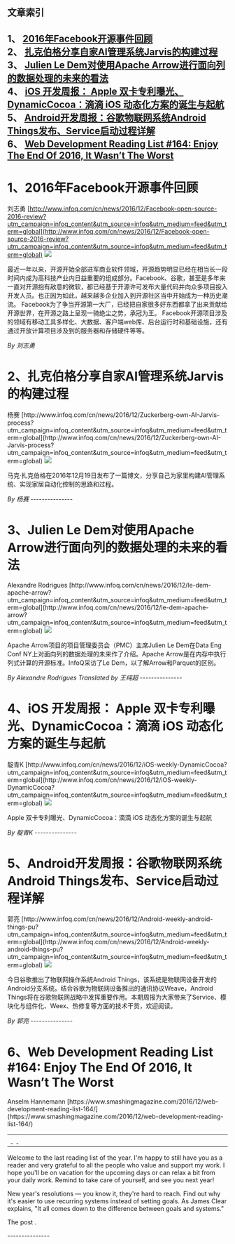 ## 文章索引
1、 <a href="#12016年facebook开源事件回顾" >2016年Facebook开源事件回顾</a><br/>
2、 <a href="#2扎克伯格分享自家ai管理系统jarvis的构建过程" >扎克伯格分享自家AI管理系统Jarvis的构建过程</a><br/>
3、 <a href="#3julien-le-dem对使用apache-arrow进行面向列的数据处理的未来的看法" >Julien Le Dem对使用Apache Arrow进行面向列的数据处理的未来的看法</a><br/>
4、 <a href="#4ios-开发周报-apple-双卡专利曝光dynamiccocoa滴滴-ios-动态化方案的诞生与起航" >iOS 开发周报： Apple 双卡专利曝光、DynamicCocoa：滴滴 iOS 动态化方案的诞生与起航</a><br/>
5、 <a href="#5android开发周报谷歌物联网系统android-things发布service启动过程详解" >Android开发周报：谷歌物联网系统Android Things发布、Service启动过程详解</a><br/>
6、 <a href="#6web-development-reading-list-#164:-enjoy-the-end-of-2016-it-wasnt-the-worst" >Web Development Reading List #164: Enjoy The End Of 2016, It Wasn’t The Worst</a><br/><h1 id="#title_0" >1、2016年Facebook开源事件回顾</h1>
刘志勇
[http://www.infoq.com/cn/news/2016/12/Facebook-open-source-2016-review?utm_campaign=infoq_content&utm_source=infoq&utm_medium=feed&utm_term=global](http://www.infoq.com/cn/news/2016/12/Facebook-open-source-2016-review?utm_campaign=infoq_content&utm_source=infoq&utm_medium=feed&utm_term=global)
<img src="http://www.infoq.com/styles/i/logo_bigger.jpg"/><p>最近一年以来，开源开始全部进军商业软件领域，开源趋势明显已经在相当长一段时间内成为高科技产业内日益重要的组成部分。Facebook、谷歌，甚至是多年来一直对开源抱有敌意的微软，都已经基于开源许可发布大量代码并向众多项目投入开发人员。也正因为如此，越来越多企业加入到开源社区当中开始成为一种历史潮流。 Facebook为了争当开源第一大厂，已经把自家很多好东西都拿了出来贡献给开源世界，在开源之路上呈现一骑绝尘之势，承冠为王。 Facebook开源项目涉及的领域有移动工具多样化、大数据、客户端web库、后台运行时和基础设施，还有通过开放计算项目涉及到的服务器和存储硬件等等。</p> <i>By 刘志勇</i>
---------------
<h1 id="#title_1" >2、扎克伯格分享自家AI管理系统Jarvis的构建过程</h1>
杨赛
[http://www.infoq.com/cn/news/2016/12/Zuckerberg-own-AI-Jarvis-process?utm_campaign=infoq_content&utm_source=infoq&utm_medium=feed&utm_term=global](http://www.infoq.com/cn/news/2016/12/Zuckerberg-own-AI-Jarvis-process?utm_campaign=infoq_content&utm_source=infoq&utm_medium=feed&utm_term=global)
<img src="http://www.infoq.com/styles/i/logo_bigger.jpg"/><p>马克·扎克伯格在2016年12月19日发布了一篇博文，分享自己为家里构建AI管理系统、实现家居自动化控制的思路和过程。</p> <i>By  杨赛</i>
---------------
<h1 id="#title_2" >3、Julien Le Dem对使用Apache Arrow进行面向列的数据处理的未来的看法</h1>
Alexandre Rodrigues
[http://www.infoq.com/cn/news/2016/12/le-dem-apache-arrow?utm_campaign=infoq_content&utm_source=infoq&utm_medium=feed&utm_term=global](http://www.infoq.com/cn/news/2016/12/le-dem-apache-arrow?utm_campaign=infoq_content&utm_source=infoq&utm_medium=feed&utm_term=global)
<img src="http://www.infoq.com/styles/i/logo_bigger.jpg"/><p>Apache Arrow项目的项目管理委员会（PMC）主席Julien Le Dem在Data Eng Conf NY上对面向列的数据处理的未来作了介绍。Apache Arrow是在内存中执行列式计算的开源标准。InfoQ采访了Le Dem，以了解Arrow和Parquet的区别。</p> <i>By Alexandre Rodrigues</i> <i> Translated by 王纯超</i>
---------------
<h1 id="#title_3" >4、iOS 开发周报： Apple 双卡专利曝光、DynamicCocoa：滴滴 iOS 动态化方案的诞生与起航</h1>
靛青K
[http://www.infoq.com/cn/news/2016/12/iOS-weekly-DynamicCocoa?utm_campaign=infoq_content&utm_source=infoq&utm_medium=feed&utm_term=global](http://www.infoq.com/cn/news/2016/12/iOS-weekly-DynamicCocoa?utm_campaign=infoq_content&utm_source=infoq&utm_medium=feed&utm_term=global)
<img src="http://www.infoq.com/styles/i/logo_bigger.jpg"/><p>Apple 双卡专利曝光、DynamicCocoa：滴滴 iOS 动态化方案的诞生与起航</p> <i>By  靛青K</i>
---------------
<h1 id="#title_4" >5、Android开发周报：谷歌物联网系统Android Things发布、Service启动过程详解</h1>
郭亮
[http://www.infoq.com/cn/news/2016/12/Android-weekly-android-things-pu?utm_campaign=infoq_content&utm_source=infoq&utm_medium=feed&utm_term=global](http://www.infoq.com/cn/news/2016/12/Android-weekly-android-things-pu?utm_campaign=infoq_content&utm_source=infoq&utm_medium=feed&utm_term=global)
<img src="http://www.infoq.com/styles/i/logo_bigger.jpg"/><p>今日谷歌推出了物联网操作系统Android Things，该系统是物联网设备开发的Android分支系统。结合谷歌为物联网设备推出的通讯协议Weave，Android Things将在谷歌物联网战略中发挥重要作用。本期周报为大家带来了Service、模块化与组件化、Weex、热修复等方面的技术干货，欢迎阅读。</p> <i>By 郭亮</i>
---------------
<h1 id="#title_5" >6、Web Development Reading List #164: Enjoy The End Of 2016, It Wasn’t The Worst</h1>
Anselm Hannemann
[https://www.smashingmagazine.com/2016/12/web-development-reading-list-164/](https://www.smashingmagazine.com/2016/12/web-development-reading-list-164/)
<table width="650">
	<tr>
		<td width="650">
			<div style="width:650px;">
				<img src="http://statisches.auslieferung.commindo-media-ressourcen.de/advertisement.gif" alt="" border="0"/>
				<br/>
				<a href="http://auslieferung.commindo-media-ressourcen.de/random.php?mode=target&collection=smashing-rss&position=1" target="_blank">
					<img src="http://auslieferung.commindo-media-ressourcen.de/random.php?mode=image&collection=smashing-rss&position=1" border="0" alt=""/>
				</a>
				&nbsp;
				<a href="http://auslieferung.commindo-media-ressourcen.de/random.php?mode=target&collection=smashing-rss&position=2" target="_blank">
					<img src="http://auslieferung.commindo-media-ressourcen.de/random.php?mode=image&collection=smashing-rss&position=2" border="0" alt=""/>
				</a>
				&nbsp;
				<a href="http://auslieferung.commindo-media-ressourcen.de/random.php?mode=target&collection=smashing-rss&position=3" target="_blank">
					<img src="http://auslieferung.commindo-media-ressourcen.de/random.php?mode=image&collection=smashing-rss&position=3" border="0" alt=""/>
				</a>
			</div>
		</td>
	</tr>
</table><p>Welcome to the last reading list of the year. I'm happy to still have you as a reader and very grateful to all the people who value and support my work. I hope you'll be on vacation for the upcoming days or can relax a bit from your daily work. Remind to take care of yourself, and see you next year!</p>

<figure></figure>

<p>New year's resolutions &#8212; you know it, they're hard to reach. Find out why it's easier to use recurring systems instead of setting goals. As James Clear explains, "It all comes down to the difference between goals and systems."</p><p>The post .</p>
---------------
